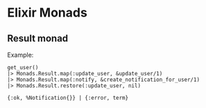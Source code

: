 # Elixir Monads

## Result monad

Example:

    get_user()
    |> Monads.Result.map(:update_user, &update_user/1)
    |> Monads.Result.map(:notify, &create_notification_for_user/1)
    |> Monads.Result.restore(:update_user, nil)
    
    {:ok, %Notification{}} | {:error, term}